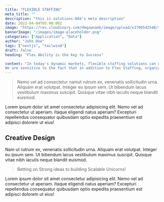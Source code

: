 ```yaml
---
title: "FLEXIBLE STAFFING"
meta_title: ""
description: "this is solutions-004's meta description"
date: 2022-04-04T05:00:00Z
image: "https://res.cloudinary.com/dmquwnaeb/image/upload/v1700542548/talentWorkx/dadxjacb0k7tlat59f1r.png"
bannerImage: "/images/image-placeholder.png"
categories: ["Application", "Data"]
author: "John Doe"
tags: ["nextjs", "tailwind"]
draft: false
heading: "Flex Ability is the key to Success"

content: "In today's dynamic markets, flexible staffing solutions can offer agility and cost savings to businesses
We are sensitive to the fact that in addition to Flex Staffing, organizations also need value added services not just limited to employee engagement, performance management, talent pipeline management etc.. Our technology enabled transparent work process brings in proven efficiency in deputee engagement and reduces employee Query Resolution Time massively , this bring in higher efficiency in staffing and a significant increase in productivity."
---
```


>Nemo vel ad consectetur namut rutrum ex, venenatis sollicitudin urna. Aliquam erat volutpat. Integer eu ipsum sem. Ut bibendum lacus vestibulum maximus suscipit. Quisque vitae nibh iaculis neque blandit euismod.

Lorem ipsum dolor sit amet consectetur adipisicing elit. Nemo vel ad consectetur ut aperiam. Itaque eligendi natus aperiam? Excepturi repellendus consequatur quibusdam optio expedita praesentium est adipisci dolorem ut eius!

## Creative Design

Nam ut rutrum ex, venenatis sollicitudin urna. Aliquam erat volutpat. Integer eu ipsum sem. Ut bibendum lacus vestibulum maximus suscipit. Quisque vitae nibh iaculis neque blandit euismod.

> Betting on Strong ideas to building Scalable Unicorns!

Lorem ipsum dolor sit amet consectetur adipisicing elit. Nemo vel ad consectetur ut aperiam. Itaque eligendi natus aperiam? Excepturi repellendus consequatur quibusdam optio expedita praesentium est adipisci dolorem ut eius!
